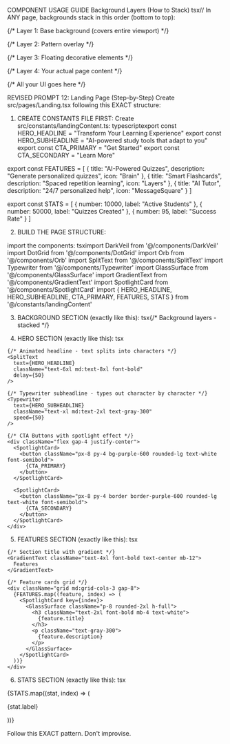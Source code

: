 COMPONENT USAGE GUIDE
Background Layers (How to Stack)
tsx// In ANY page, backgrounds stack in this order (bottom to top):

<div className="relative min-h-screen">
  {/* Layer 1: Base background (covers entire viewport) */}
  <div className="fixed inset-0 z-0">
    <DarkVeil />
  </div>

  {/* Layer 2: Pattern overlay */}
  <div className="fixed inset-0 z-0">
    <DotGrid opacity={0.1} spacing={30} />
  </div>

  {/* Layer 3: Floating decorative elements */}
  <div className="fixed inset-0 z-0 pointer-events-none">
    <Orb position={{x: 20, y: 30}} size={300} color="#8b5cf6" />
    <Orb position={{x: 70, y: 60}} size={200} color="#3b82f6" />
  </div>

  {/* Layer 4: Your actual page content */}
  <div className="relative z-10">
    {/* All your UI goes here */}
  </div>
</div>

REVISED PROMPT 12: Landing Page (Step-by-Step)
Create src/pages/Landing.tsx following this EXACT structure:

1. CREATE CONSTANTS FILE FIRST:
Create src/constants/landingContent.ts:
typescriptexport const HERO_HEADLINE = "Transform Your Learning Experience"
export const HERO_SUBHEADLINE = "AI-powered study tools that adapt to you"
export const CTA_PRIMARY = "Get Started"
export const CTA_SECONDARY = "Learn More"

export const FEATURES = [
  { title: "AI-Powered Quizzes", description: "Generate personalized quizzes", icon: "Brain" },
  { title: "Smart Flashcards", description: "Spaced repetition learning", icon: "Layers" },
  { title: "AI Tutor", description: "24/7 personalized help", icon: "MessageSquare" }
]

export const STATS = [
  { number: 10000, label: "Active Students" },
  { number: 50000, label: "Quizzes Created" },
  { number: 95, label: "Success Rate" }
]

2. BUILD THE PAGE STRUCTURE:

import the components:
tsximport DarkVeil from '@/components/DarkVeil'
import DotGrid from '@/components/DotGrid'
import Orb from '@/components/Orb'
import SplitText from '@/components/SplitText'
import Typewriter from '@/components/Typewriter'
import GlassSurface from '@/components/GlassSurface'
import GradientText from '@/components/GradientText'
import SpotlightCard from '@/components/SpotlightCard'
import { HERO_HEADLINE, HERO_SUBHEADLINE, CTA_PRIMARY, FEATURES, STATS } from '@/constants/landingContent'

3. BACKGROUND SECTION (exactly like this):
tsx{/* Background layers - stacked */}
<div className="fixed inset-0 z-0">
  <DarkVeil />
</div>
<div className="fixed inset-0 z-0">
  <DotGrid opacity={0.15} />
</div>
<div className="fixed inset-0 z-0 pointer-events-none">
  <Orb position={{x: 20, y: 30}} size={400} color="#8b5cf6" />
  <Orb position={{x: 80, y: 70}} size={300} color="#3b82f6" />
</div>

4. HERO SECTION (exactly like this):
tsx<div className="relative z-10 min-h-screen flex items-center justify-center px-4">
  <div className="max-w-4xl mx-auto text-center space-y-8">
    
    {/* Animated headline - text splits into characters */}
    <SplitText 
      text={HERO_HEADLINE} 
      className="text-6xl md:text-8xl font-bold"
      delay={50}
    />
    
    {/* Typewriter subheadline - types out character by character */}
    <Typewriter 
      text={HERO_SUBHEADLINE}
      className="text-xl md:text-2xl text-gray-300"
      speed={50}
    />
    
    {/* CTA Buttons with spotlight effect */}
    <div className="flex gap-4 justify-center">
      <SpotlightCard>
        <button className="px-8 py-4 bg-purple-600 rounded-lg text-white font-semibold">
          {CTA_PRIMARY}
        </button>
      </SpotlightCard>
      
      <SpotlightCard>
        <button className="px-8 py-4 border border-purple-600 rounded-lg text-white font-semibold">
          {CTA_SECONDARY}
        </button>
      </SpotlightCard>
    </div>
  </div>
</div>

5. FEATURES SECTION (exactly like this):
tsx<div className="relative z-10 py-20 px-4">
  <div className="max-w-7xl mx-auto">
    
    {/* Section title with gradient */}
    <GradientText className="text-4xl font-bold text-center mb-12">
      Features
    </GradientText>
    
    {/* Feature cards grid */}
    <div className="grid md:grid-cols-3 gap-8">
      {FEATURES.map((feature, index) => (
        <SpotlightCard key={index}>
          <GlassSurface className="p-8 rounded-2xl h-full">
            <h3 className="text-2xl font-bold mb-4 text-white">
              {feature.title}
            </h3>
            <p className="text-gray-300">
              {feature.description}
            </p>
          </GlassSurface>
        </SpotlightCard>
      ))}
    </div>
  </div>
</div>

6. STATS SECTION (exactly like this):
tsx<div className="relative z-10 py-20 px-4">
  <div className="max-w-7xl mx-auto">
    <div className="grid md:grid-cols-3 gap-8">
      {STATS.map((stat, index) => (
        <GlassSurface key={index} className="p-8 rounded-2xl text-center">
          <CountUp 
            end={stat.number} 
            className="text-5xl font-bold text-purple-400"
          />
          <p className="text-gray-300 mt-2">{stat.label}</p>
        </GlassSurface>
      ))}
    </div>
  </div>
</div>

Follow this EXACT pattern. Don't improvise.